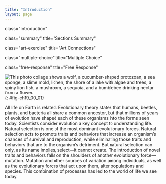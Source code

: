 ```yaml
---
title: "Introduction"
layout: page
---
```



<cnx-pi data-type="cnx.flag.introduction"> class="introduction" </cnx-pi>

<cnx-pi data-type="cnx.eoc">class="summary" title="Sections Summary"</cnx-pi>

<cnx-pi data-type="cnx.eoc">class="art-exercise" title="Art Connections"</cnx-pi>

<cnx-pi data-type="cnx.eoc">class="multiple-choice" title="Multiple Choice"</cnx-pi>

<cnx-pi data-type="cnx.eoc">class="free-response" title="Free Response"</cnx-pi>

 ![ This photo collage shows a wolf, a cucumber-shaped protozoan, a sea sponge, a slime mold, lichen, the shore of a lake with algae and trees, a spiny lion fish, a mushroom, a sequoia, and a bumblebee drinking nectar from a flower.](../resources/Figure_19_00_01.jpg "Living things may be single-celled or complex, multicellular organisms. They may be plants, animals, fungi, bacteria, or archaea. This diversity results from evolution. (credit &quot;wolf&quot;: modification of work by Gary Kramer; credit &quot;coral&quot;: modification of work by William Harrigan, NOAA; credit &quot;river&quot;: modification of work by Vojt&#x11B;ch Dost&#xE1;l; credit &quot;fish&quot; modification of work by Christian Mehlf&#xFC;hrer; credit &quot;mushroom&quot;: modification of work by Cory Zanker; credit &quot;tree&quot;: modification of work by Joseph Kranak; credit &quot;bee&quot;: modification of work by Cory Zanker)"){: #fig-ch19_00_01}

All life on Earth is related. Evolutionary theory states that humans, beetles, plants, and bacteria all share a common ancestor, but that millions of years of evolution have shaped each of these organisms into the forms seen today. Scientists consider evolution a key concept to understanding life. Natural selection is one of the most dominant evolutionary forces. Natural selection acts to promote traits and behaviors that increase an organism’s chances of survival and reproduction, while eliminating those traits and behaviors that are to the organism’s detriment. But natural selection can only, as its name implies, select—it cannot create. The introduction of novel traits and behaviors falls on the shoulders of another evolutionary force—mutation. Mutation and other sources of variation among individuals, as well as the evolutionary forces that act upon them, alter populations and species. This combination of processes has led to the world of life we see today.


